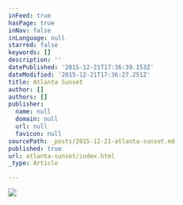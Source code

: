 ```yaml
---
inFeed: true
hasPage: true
inNav: false
inLanguage: null
starred: false
keywords: []
description: ''
datePublished: '2015-12-21T17:36:39.153Z'
dateModified: '2015-12-21T17:36:27.251Z'
title: Atlanta Sunset
author: []
authors: []
publisher:
  name: null
  domain: null
  url: null
  favicon: null
sourcePath: _posts/2015-12-21-atlanta-sunset.md
published: true
url: atlanta-sunset/index.html
_type: Article

---
```

![](https://the-grid-user-content.s3-us-west-2.amazonaws.com/916342a5-50b7-4443-a336-330fc5dc9026.jpg)